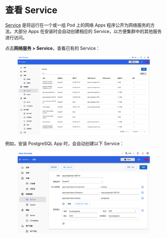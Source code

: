 # 查看 Service

<a target="_blank" rel="noopener noreferrer" href="https://kubernetes.io/zh-cn/docs/concepts/services-networking/service/">Service</a> 是将运行在一个或一组 Pod 上的网络 Apps 程序公开为网络服务的方法。大部分 Apps 在安装时会自动创建相应的 Service，以方便集群中的其他服务进行访问。

点击**网络服务 > Service**，查看已有的 Service：

<figure class="screenshot">
  <img alt="list-service" src="../../assets/task/manage-storage-network-and-auxiliary/network/list-service.png" />
</figure>

例如，安装 PostgreSQL App 时，会自动创建以下 Service：

<figure class="screenshot">
  <img alt="create-service" src="../../assets/task/manage-storage-network-and-auxiliary/network/create-service.png" />
</figure>
